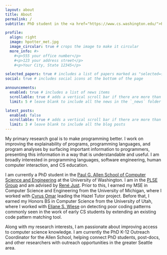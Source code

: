 ```yaml
---
layout: about
title: About
permalink: /
subtitle: PhD student in the <a href="https://www.cs.washington.edu/">Paul G. Allen School of Computer Science and Engineering</a> at the University of Washington

profile:
  align: right
  image: hpotter_met.jpg
  image_circular: true # crops the image to make it circular
  more_info: #>
    #<p>555 your office number</p>
    #<p>123 your address street</p>
    #<p>Your City, State 12345</p>

selected_papers: true # includes a list of papers marked as "selected={true}"
social: true # includes social icons at the bottom of the page

announcements:
  enabled: true # includes a list of news items
  scrollable: true # adds a vertical scroll bar if there are more than 3 news items
  limit: 5 # leave blank to include all the news in the `_news` folder

latest_posts:
  enabled: false
  scrollable: true # adds a vertical scroll bar if there are more than 3 new posts items
  limit: 3 # leave blank to include all the blog posts
---
```


My primary research goal is to make programming better. I work on improving the explainability of programs, 
    programming languages, and program analyses by surfacing important information to programmers, presenting this information in a way that is understandable and useful.
   I am broadly interested in programming languages, software engineering, human computer interaction, and CS education.

I am currently a PhD student in the <a href="https://www.cs.washington.edu/">Paul G. Allen School of Computer Science and Engineering</a> at the University of Washington.
I am in the <a href="https://uwplse.org/">PLSE Group</a> and am advised by <a href="https://homes.cs.washington.edu/~rjust/">René Just</a>.
Prior to this, I earned my MSE in Computer Science and Engineering from the University of Michigan, where I worked with <a href="https://web.eecs.umich.edu/~comar/">Cyrus Omar</a> leading the Hazel Tutor project.
Before that, I earned my Honors BS in Computer Science from the University of Utah, where I worked with <a href="https://eliane-s-wiese.owlstown.net/">Eliane S. Wiese</a> on detecting poor coding patterns commonly seen in the work of early CS students by extending an existing code pattern matching tool.

Along with my research interests, I am passionate about improving access to computer science knowledge.
    I am currently the PhD K-12 Outreach Coordinator for the Allen School, helping connect PhD students, post-docs, and other researchers with outreach opportunities in the greater Seattle area.
